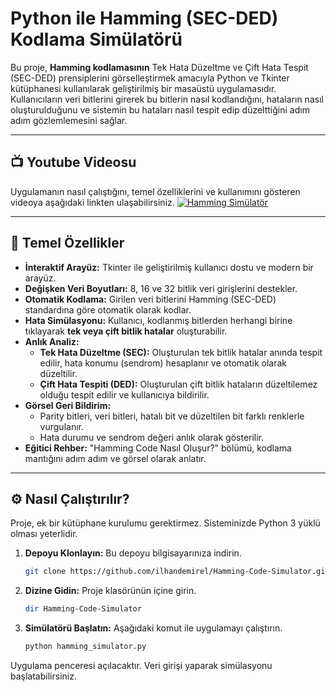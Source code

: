 # Python ile Hamming (SEC-DED) Kodlama Simülatörü

Bu proje, **Hamming kodlamasının** Tek Hata Düzeltme ve Çift Hata Tespit (SEC-DED) prensiplerini görselleştirmek amacıyla Python ve Tkinter kütüphanesi kullanılarak geliştirilmiş bir masaüstü uygulamasıdır. Kullanıcıların veri bitlerini girerek bu bitlerin nasıl kodlandığını, hataların nasıl oluşturulduğunu ve sistemin bu hataları nasıl tespit edip düzelttiğini adım adım gözlemlemesini sağlar.


---

## 📺 Youtube Videosu

Uygulamanın nasıl çalıştığını, temel özelliklerini ve kullanımını gösteren videoya aşağıdaki linkten ulaşabilirsiniz.
[![Hamming Simülatör](https://i9.ytimg.com/vi_webp/iUMgavxAR6s/mqdefault.webp?v=68446e84&sqp=CLjbkcIG&rs=AOn4CLC6G4KPV3_ECv3qR5UoPlEagsAA-g)](https://youtu.be/iUMgavxAR6s)

---

## 🚀 Temel Özellikler

- **İnteraktif Arayüz:** Tkinter ile geliştirilmiş kullanıcı dostu ve modern bir arayüz.
- **Değişken Veri Boyutları:** 8, 16 ve 32 bitlik veri girişlerini destekler.
- **Otomatik Kodlama:** Girilen veri bitlerini Hamming (SEC-DED) standardına göre otomatik olarak kodlar.
- **Hata Simülasyonu:** Kullanıcı, kodlanmış bitlerden herhangi birine tıklayarak **tek veya çift bitlik hatalar** oluşturabilir.
- **Anlık Analiz:**
  - **Tek Hata Düzeltme (SEC):** Oluşturulan tek bitlik hatalar anında tespit edilir, hata konumu (sendrom) hesaplanır ve otomatik olarak düzeltilir.
  - **Çift Hata Tespiti (DED):** Oluşturulan çift bitlik hataların düzeltilemez olduğu tespit edilir ve kullanıcıya bildirilir.
- **Görsel Geri Bildirim:**
  - Parity bitleri, veri bitleri, hatalı bit ve düzeltilen bit farklı renklerle vurgulanır.
  - Hata durumu ve sendrom değeri anlık olarak gösterilir.
- **Eğitici Rehber:** "Hamming Code Nasıl Oluşur?" bölümü, kodlama mantığını adım adım ve görsel olarak anlatır.

---

## ⚙️ Nasıl Çalıştırılır?

Proje, ek bir kütüphane kurulumu gerektirmez. Sisteminizde Python 3 yüklü olması yeterlidir.

1.  **Depoyu Klonlayın:** Bu depoyu bilgisayarınıza indirin.
    ```bash
    git clone https://github.com/ilhandemirel/Hamming-Code-Simulator.git
    ```
2.  **Dizine Gidin:** Proje klasörünün içine girin.
    ```bash
    dir Hamming-Code-Simulator
    ```
3.  **Simülatörü Başlatın:** Aşağıdaki komut ile uygulamayı çalıştırın.
    ```bash
    python hamming_simulator.py
    ```

Uygulama penceresi açılacaktır. Veri girişi yaparak simülasyonu başlatabilirsiniz.
